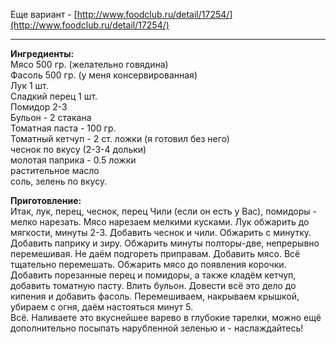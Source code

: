 Еще вариант - [http://www.foodclub.ru/detail/17254/](http://www.foodclub.ru/detail/17254/)

---

**Ингредиенты:**  
Мясо 500 гр. (желательно говядина)  
Фасоль 500 гр. (у меня консервированная)  
Лук 1 шт.  
Сладкий перец 1 шт.  
Помидор 2-3  
Бульон - 2 стакана  
Томатная паста - 100 гр.  
Томатный кетчуп - 2 ст. ложки (я готовил без него)  
чеснок по вкусу (2-3-4 дольки)  
молотая паприка - 0.5 ложки  
растительное масло  
соль, зелень по вкусу.  

**Приготовление:**  
Итак, лук, перец, чеснок, перец Чили (если он есть у Вас), помидоры - мелко нарезать. Мясо нарезаем мелкими кусками. Лук обжарить до мягкости, минуты 2-3. Добавить чеснок и чили. Обжарить с минутку. Добавить паприку и зиру. Обжарить минуты полторы-две, непрерывно перемешивая. Не даём подгореть приправам. Добавить мясо. Всё тщательно перемешать. Обжарить мясо до появления корочки. Добавить порезанные перец и помидоры, а также кладём кетчуп, добавить томатную пасту. Влить бульон. Довести всё это дело до кипения и добавить фасоль. Перемешиваем, накрываем крышкой, убираем с огня, даём настояться минут 5.   
Всё. Наливаете это вкуснейшее варево в глубокие тарелки, можно ещё дополнительно посыпать нарубленной зеленью и - наслаждайтесь!